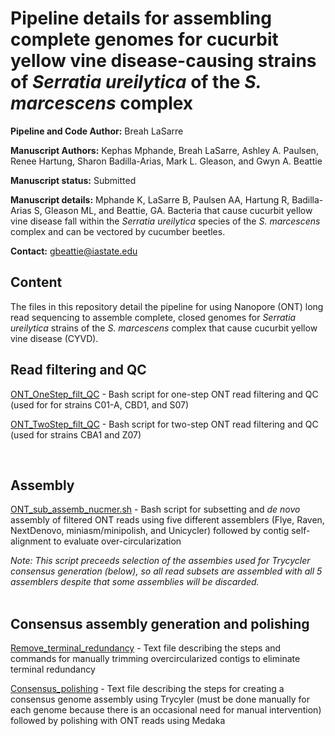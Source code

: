 # Pipeline details for assembling complete genomes for cucurbit yellow vine disease-causing strains of *Serratia ureilytica* of the *S. marcescens* complex

**Pipeline and Code Author:** Breah LaSarre

**Manuscript Authors:** Kephas Mphande, Breah LaSarre, Ashley A. Paulsen, Renee Hartung, Sharon Badilla-Arias, Mark L. Gleason, and Gwyn A. Beattie  

**Manuscript status:** Submitted

**Manuscript details:** Mphande K, LaSarre B, Paulsen AA, Hartung R, Badilla-Arias S, Gleason ML, and Beattie, GA. Bacteria that cause cucurbit yellow vine disease fall within the *Serratia ureilytica* species of the *S. marcescens* complex and can be vectored by cucumber beetles.

**Contact:** gbeattie@iastate.edu

## Content
 The files in this repository detail the pipeline for using Nanopore (ONT) long read sequencing to assemble complete, closed genomes for *Serratia ureilytica* strains of the *S. marcescens* complex that cause cucurbit yellow vine disease (CYVD).
</br>


## Read filtering and QC
[ONT_OneStep_filt_QC](01_ONT_OneStep_filter_QC.sh) - Bash script for one-step ONT read filtering and QC (used for for strains C01-A, CBD1, and S07)

[ONT_TwoStep_filt_QC](01_ONT_TwoStep_filt_QC.sh) - Bash script for two-step ONT read filtering and QC (used for strains CBA1 and Z07)

</br>


## Assembly

[ONT_sub_assemb_nucmer.sh](02_ONT_sub_assemb_nucmer.sh) - Bash script for subsetting and *de novo* assembly of filtered ONT reads using five different assemblers (Flye, Raven, NextDenovo, miniasm/minipolish, and Unicycler) followed by contig self-alignment to evaluate over-circularization  

*Note: This script preceeds selection of the assembies used for Trycycler consensus generation (below), so all read subsets are assembled with all 5 assemblers despite that some assemblies will be discarded.*  
</br>

## Consensus assembly generation and polishing

[Remove_terminal_redundancy](03_Remove_terminal_redundancy.md) - Text file describing the steps and commands for manually trimming overcircularized contigs to eliminate terminal redundancy

[Consensus_polishing](04_Trycycler_Medaka.md) - Text file describing the steps for creating a consensus genome assembly using Trycyler (must be done manually for each genome because there is an occasional need for manual intervention) followed by polishing with ONT reads using Medaka  
</br>

